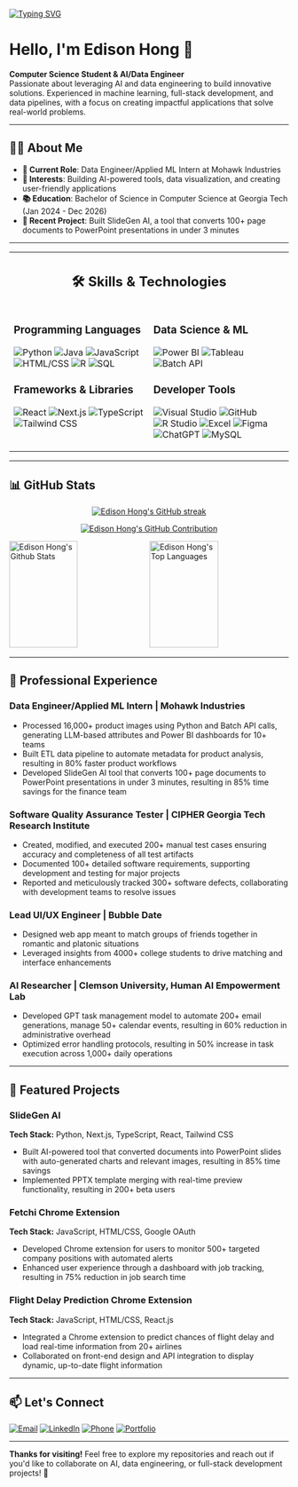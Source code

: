 [![Typing SVG](https://readme-typing-svg.herokuapp.com/?color=ff0000&size=35&center=true&vCenter=true&width=1000&lines=Hello,+my+name+is+Edison;Keep+exploring!+:D)](https://git.io/typing-svg)

# Hello, I'm Edison Hong 👋     
      
**Computer Science Student & AI/Data Engineer**          
Passionate about leveraging AI and data engineering to build innovative solutions. Experienced in machine learning, full-stack development, and data pipelines, with a focus on creating impactful applications that solve real-world problems.
   
---     

## 👨‍💻 About Me  

- **💼 Current Role**: Data Engineer/Applied ML Intern at Mohawk Industries 
- **🎯 Interests**: Building AI-powered tools, data visualization, and creating user-friendly applications
- **📚 Education**: Bachelor of Science in Computer Science at Georgia Tech (Jan 2024 - Dec 2026)
- **🔨 Recent Project**: Built SlideGen AI, a tool that converts 100+ page documents to PowerPoint presentations in under 3 minutes

---

<table align="center">
<tr>
<td colspan="2" align="center">

## 🛠️ Skills & Technologies

</td>
</tr>
<tr>
<td width="50%" valign="top">

### **Programming Languages**
![Python](https://img.shields.io/badge/Python-3474A7?style=plastic&logo=python&logoColor=white)
![Java](https://img.shields.io/badge/Java-FF4C00?style=plastic&logo=openjdk&logoColor=white)
![JavaScript](https://img.shields.io/badge/JavaScript-F7DF1E?style=plastic&logo=javascript&logoColor=black)
![HTML/CSS](https://img.shields.io/badge/HTML/CSS-E34C26?style=plastic&logo=html5&logoColor=white)
![R](https://img.shields.io/badge/R-276DC3?style=plastic&logo=r&logoColor=white)
![SQL](https://img.shields.io/badge/SQL-CC2927?style=plastic&logo=microsoft-sql-server&logoColor=white)

### **Frameworks & Libraries**
![React](https://img.shields.io/badge/React-20232A?style=plastic&logo=react&logoColor=61DAFB)
![Next.js](https://img.shields.io/badge/Next.js-000000?style=plastic&logo=next.js&logoColor=white)
![TypeScript](https://img.shields.io/badge/TypeScript-007ACC?style=plastic&logo=typescript&logoColor=white)
![Tailwind CSS](https://img.shields.io/badge/Tailwind_CSS-38B2AC?style=plastic&logo=tailwind-css&logoColor=white)

</td>
<td width="50%" valign="top">

### **Data Science & ML**
![Power BI](https://img.shields.io/badge/Power_BI-F2C811?style=plastic&logo=powerbi&logoColor=black)
![Tableau](https://img.shields.io/badge/Tableau-E97627?style=plastic&logo=tableau&logoColor=white)
![Batch API](https://img.shields.io/badge/Batch_API-4285F4?style=plastic&logo=google&logoColor=white)

### **Developer Tools**
![Visual Studio](https://img.shields.io/badge/Visual_Studio-5C2D91?style=plastic&logo=visual-studio&logoColor=white)
![GitHub](https://img.shields.io/badge/GitHub-100000?style=plastic&logo=github&logoColor=white)
![R Studio](https://img.shields.io/badge/RStudio-75AADB?style=plastic&logo=rstudio&logoColor=white)
![Excel](https://img.shields.io/badge/Excel-217346?style=plastic&logo=microsoft-excel&logoColor=white)
![Figma](https://img.shields.io/badge/Figma-F24E1E?style=plastic&logo=figma&logoColor=white)
![ChatGPT](https://img.shields.io/badge/ChatGPT-74aa9c?style=plastic&logo=openai&logoColor=white)
![MySQL](https://img.shields.io/badge/MySQL-00000F?style=plastic&logo=mysql&logoColor=white)

</td>
</tr>
</table>

---

## 📊 GitHub Stats

<p align="center">
  <a href="https://github.com/edison-hong">
    <img src="https://github-readme-streak-stats.herokuapp.com/?user=edison-hong&theme=radical&border=7F3FBF&background=0D1117" alt="Edison Hong's GitHub streak"/>
  </a>
</p>

<p align="center">
  <a href="https://github.com/edison-hong">
    <img src="https://github-profile-summary-cards.vercel.app/api/cards/profile-details?username=edison-hong&theme=radical" alt="Edison Hong's GitHub Contribution"/>
  </a>
</p>

<a> 
    <a href="https://github.com/edison-hong"><img alt="Edison Hong's Github Stats" src="https://denvercoder1-github-readme-stats.vercel.app/api?username=edison-hong&show_icons=true&count_private=true&theme=react&border_color=7F3FBF&bg_color=0D1117&title_color=F85D7F&icon_color=F8D866" height="192px" width="49.5%"/></a>
  <a href="https://github.com/edison-hong"><img alt="Edison Hong's Top Languages" src="https://denvercoder1-github-readme-stats.vercel.app/api/top-langs/?username=edison-hong&langs_count=8&layout=compact&theme=react&border_color=7F3FBF&bg_color=0D1117&title_color=F85D7F&icon_color=F8D866" height="192px" width="49.5%"/></a>
  <br/>
</a>

---
## 💼 Professional Experience

### Data Engineer/Applied ML Intern | Mohawk Industries
- Processed 16,000+ product images using Python and Batch API calls, generating LLM-based attributes and Power BI dashboards for 10+ teams
- Built ETL data pipeline to automate metadata for product analysis, resulting in 80% faster product workflows
- Developed SlideGen AI tool that converts 100+ page documents to PowerPoint presentations in under 3 minutes, resulting in 85% time savings for the finance team

### Software Quality Assurance Tester | CIPHER Georgia Tech Research Institute
- Created, modified, and executed 200+ manual test cases ensuring accuracy and completeness of all test artifacts
- Documented 100+ detailed software requirements, supporting development and testing for major projects
- Reported and meticulously tracked 300+ software defects, collaborating with development teams to resolve issues

### Lead UI/UX Engineer | Bubble Date
- Designed web app meant to match groups of friends together in romantic and platonic situations
- Leveraged insights from 4000+ college students to drive matching and interface enhancements

### AI Researcher | Clemson University, Human AI Empowerment Lab
- Developed GPT task management model to automate 200+ email generations, manage 50+ calendar events, resulting in 60% reduction in administrative overhead
- Optimized error handling protocols, resulting in 50% increase in task execution across 1,000+ daily operations

---
## 🚀 Featured Projects

### SlideGen AI
**Tech Stack:** Python, Next.js, TypeScript, React, Tailwind CSS
- Built AI-powered tool that converted documents into PowerPoint slides with auto-generated charts and relevant images, resulting in 85% time savings
- Implemented PPTX template merging with real-time preview functionality, resulting in 200+ beta users

### Fetchi Chrome Extension
**Tech Stack:** JavaScript, HTML/CSS, Google OAuth
- Developed Chrome extension for users to monitor 500+ targeted company positions with automated alerts
- Enhanced user experience through a dashboard with job tracking, resulting in 75% reduction in job search time

### Flight Delay Prediction Chrome Extension
**Tech Stack:** JavaScript, HTML/CSS, React.js
- Integrated a Chrome extension to predict chances of flight delay and load real-time information from 20+ airlines
- Collaborated on front-end design and API integration to display dynamic, up-to-date flight information

---
## 📫 Let's Connect

[![Email](https://img.shields.io/badge/Email-eddyhong6@yahoo.com-EA4335?style=flat&logo=gmail&logoColor=white)](mailto:eddyhong6@yahoo.com)
[![LinkedIn](https://img.shields.io/badge/LinkedIn-0077B5?style=flat&logo=linkedin&logoColor=white)](https://www.linkedin.com/in/edisonhong)
[![Phone](https://img.shields.io/badge/Phone-213--924--9145-25D366?style=flat&logo=whatsapp&logoColor=white)](tel:213-924-9145)
[![Portfolio](https://img.shields.io/badge/Portfolio-edisonhong.netlify.app-4285F4?style=flat&logo=google-chrome&logoColor=white)](https://edisonhong.netlify.app)

---

**Thanks for visiting!** Feel free to explore my repositories and reach out if you'd like to collaborate on AI, data engineering, or full-stack development projects! 🚀